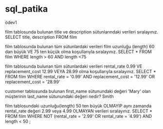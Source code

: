 # sql_patika
ödev1

film tablosunda bulunan title ve description sütunlarındaki verileri sıralayınız.
SELECT title, description FROM film

film tablosunda bulunan tüm sütunlardaki verileri film uzunluğu (length) 60 dan büyük VE 75 ten küçük olma koşullarıyla sıralayınız.
SELECT * FROM film
WHERE length > 60 AND length <75

film tablosunda bulunan tüm sütunlardaki verileri rental_rate 0.99 VE replacement_cost 12.99 VEYA 28.99 olma koşullarıyla sıralayınız.
SELECT * FROM film
WHERE rental_rate = '0.99' AND replacement_cost = '12.99' OR replacement_cost = '28.99'

customer tablosunda bulunan first_name sütunundaki değeri 'Mary' olan müşterinin last_name sütunundaki değeri nedir?
Smith

film tablosundaki uzunluğu(length) 50 ten büyük OLMAYIP aynı zamanda rental_rate değeri 2.99 veya 4.99 OLMAYAN verileri sıralayınız.
SELECT * FROM film
WHERE NOT (rental_rate = '2.99' OR rental_rate = '4.99')
AND length < 50 ;
